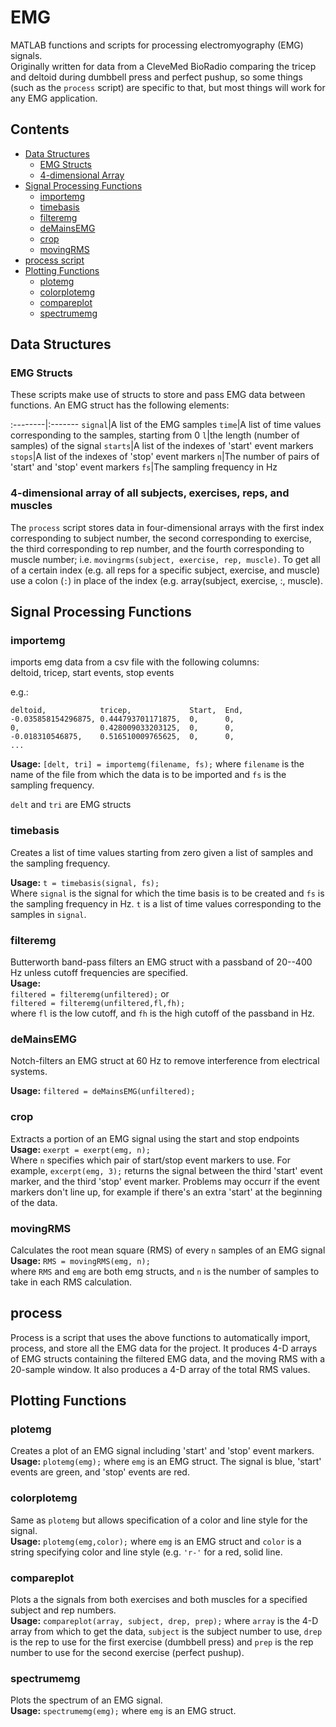 # EMG
MATLAB functions and scripts for processing electromyography (EMG) signals.  
Originally written for data from a CleveMed BioRadio comparing the tricep and 
deltoid during dumbbell press and perfect pushup, so some things (such as the 
`process` script) are specific to that, but most things will work for any EMG 
application.  

## Contents
* [Data Structures](https://github.com/robbystk/emg#data-structures)
  * [EMG Structs](https://github.com/robbystk/emg#emg-structs)
  * [4-dimensional Array](https://github.com/robbystk/emg#4-dimensional-array-of-all-subjects-exercises-reps-and-muscles)
* [Signal Processing Functions](https://github.com/robbystk/emg#signal-processing-functions)
  * [importemg](https://github.com/robbystk/emg#importemg)
  * [timebasis](https://github.com/robbystk/emg#timebasis)
  * [filteremg](https://github.com/robbystk/emg#filteremg)
  * [deMainsEMG](https://github.com/robbystk/emg#demainsemg)
  * [crop](https://github.com/robbystk/emg#crop)
  * [movingRMS](https://github.com/robbystk/emg#movingrms)
* [process script](https://github.com/robbystk/emg#process)
* [Plotting Functions](https://github.com/robbystk/emg#plotting-functions)
  * [plotemg](https://github.com/robbystk/emg#plotemg)
  * [colorplotemg](https://github.com/robbystk/emg#colorplotemg)
  * [compareplot](https://github.com/robbystk/emg#compareplot)
  * [spectrumemg](https://github.com/robbystk/emg#spectrumemg)

## Data Structures
### EMG Structs
These scripts make use of structs to store and pass EMG data between functions. 
An EMG struct has the following elements:  

:--------|:-------
`signal`|A list of the EMG samples
`time`|A list of time values corresponding to the samples, starting from 0
`l`|the length (number of samples) of the signal
`starts`|A list of the indexes of 'start' event markers
`stops`|A list of the indexes of 'stop' event markers
`n`|The number of pairs of 'start' and 'stop' event markers
`fs`|The sampling frequency in Hz

### 4-dimensional array of all subjects, exercises, reps, and muscles
The `process` script stores data in four-dimensional arrays with the first 
index corresponding to subject number, the second corresponding to exercise, the
third corresponding to rep number, and the fourth corresponding to muscle 
number; i.e. `movingrms(subject, exercise, rep, muscle)`.  To get all of a 
certain index (e.g. all reps for a specific subject, exercise, and muscle) use 
a colon (`:`) in place of the index (e.g. array(subject, exercise, :, muscle).  

## Signal Processing Functions
### importemg
imports emg data from a csv file with the following columns:  
deltoid, tricep, start events, stop events

e.g.: 
```
deltoid,            tricep,             Start,  End,
-0.035858154296875, 0.444793701171875,  0,      0,
0,                  0.428009033203125,  0,      0,
-0.018310546875,    0.516510009765625,  0,      0,
...
```

**Usage:** `[delt, tri] = importemg(filename, fs);` where `filename` is the name of the 
file from which the data is to be imported and `fs` is the sampling frequency.  

`delt` and `tri` are EMG structs

### timebasis
Creates a list of time values starting from zero given a list of samples and the
sampling frequency.  

**Usage:** `t = timebasis(signal, fs);`  
Where `signal` is the signal for which the time basis is to be created and `fs` 
is the sampling frequency in Hz.  `t` is a list of time values corresponding to 
the samples in `signal`.  

### filteremg
Butterworth band-pass filters an EMG struct with a passband of 20--400 Hz 
unless cutoff frequencies are specified.  
**Usage:**  
`filtered = filteremg(unfiltered);`
or  
`filtered = filteremg(unfiltered,fl,fh);`  
where `fl` is the low cutoff, and `fh` is the high cutoff of the passband in Hz.

### deMainsEMG
Notch-filters an EMG struct at 60 Hz to remove interference from electrical 
systems.  

**Usage:** `filtered = deMainsEMG(unfiltered);`

### crop
Extracts a portion of an EMG signal using the start and stop endpoints
**Usage:** `exerpt = exerpt(emg, n);`  
Where `n` specifies which pair of start/stop event markers to use.  For example,
`excerpt(emg, 3);` returns the signal between the third 'start' event marker, 
and the third 'stop' event marker.  Problems may occurr if the event markers 
don't line up, for example if there's an extra 'start' at the beginning of the 
data.  

### movingRMS
Calculates the root mean square (RMS) of every `n` samples of an EMG signal
**Usage:** `RMS = movingRMS(emg, n);`  
where `RMS` and `emg` are both emg structs, and `n` is the number of samples to
take in each RMS calculation.  

## process
Process is a script that uses the above functions to automatically import, 
process, and store all the EMG data for the project.  It produces 4-D arrays of
EMG structs containing the filtered EMG data, and the moving RMS with a 
20-sample window.  It also produces a 4-D array of the total RMS values.  

## Plotting Functions
### plotemg
Creates a plot of an EMG signal including 'start' and 'stop' event markers.  
**Usage:** `plotemg(emg);` where `emg` is an EMG struct.  The signal is blue, 'start' events are green, 
and 'stop' events are red.  

### colorplotemg
Same as `plotemg` but allows specification of a color and line style for the 
signal.  
**Usage:** `plotemg(emg,color);` where `emg` is an EMG struct and `color` is a 
string specifying color and line style (e.g. `'r-'` for a red, solid line.  

### compareplot
Plots a the signals from both exercises and both muscles for a specified 
subject and rep numbers.  
**Usage:** `compareplot(array, subject, drep, prep);` where `array` is the 4-D 
array from which to get the data, `subject` is the subject number to use, `drep`
is the rep to use for the first exercise (dumbbell press) and `prep` is the rep
number to use for the second exercise (perfect pushup).  

### spectrumemg
Plots the spectrum of an EMG signal.  
**Usage:** `spectrumemg(emg);` where `emg` is an EMG struct.  
